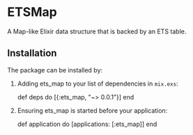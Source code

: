 # ETSMap

A Map-like Elixir data structure that is backed by an ETS table.

## Installation

The package can be installed by:

  1. Adding ets_map to your list of dependencies in `mix.exs`:

        def deps do
          [{:ets_map, "~> 0.0.1"}]
        end

  2. Ensuring ets_map is started before your application:

        def application do
          [applications: [:ets_map]]
        end
